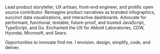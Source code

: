 Lead product storyteller, UX artisan, front-end engineer, and prolific open source contributor. Reimagine product narratives as branded infographics, succinct data visualizations, and interactive dashboards. Advocate for performant, functional, testable, future-proof, and trusted JavaScript, TypeScript, and Go.  Enchanted the UX for Abbott Laboratories, CDW, Hyundai, Microsoft, and Sears.

Opportunities to innovate find me. I envision, design, simplify, code, and deliver.
